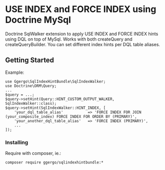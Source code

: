 # USE INDEX and FORCE INDEX using Doctrine MySql

Doctrine SqlWalker extension to apply USE INDEX and FORCE INDEX hints using DQL on top of MySql.
Works with both createQuery and createQueryBuilder.
You can set different index hints per DQL table aliases.

## Getting Started

Example:
```
use Ggergo\SqlIndexHintBundle\SqlIndexWalker;
use Doctrine\ORM\Query;
...
$query = ...;
$query->setHint(Query::HINT_CUSTOM_OUTPUT_WALKER, SqlIndexWalker::class);
$query->setHint(SqlIndexWalker::HINT_INDEX, [
    'your_dql_table_alias'           => 'FORCE INDEX FOR JOIN (your_composite_index) FORCE INDEX FOR ORDER BY (PRIMARY)',
    'your_another_dql_table_alias'   => 'FORCE INDEX (PRIMARY)',
    ...
]);
```

### Installing

Require with composer, ie.:

```
composer require ggergo/sqlindexhintbundle:*
```
